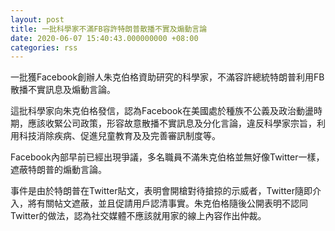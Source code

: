 ```yaml
---
layout: post
title: 一批科學家不滿FB容許特朗普散播不實及煽動言論
date: 2020-06-07 15:40:43.000000000 +08:00
categories: rss
---
```


一批獲Facebook創辦人朱克伯格資助研究的科學家，不滿容許總統特朗普利用FB散播不實訊息及煽動言論。

這批科學家向朱克伯格發信，認為Facebook在美國處於種族不公義及政治動盪時期，應該收緊公司政策，形容故意散播不實訊息及分化言論，違反科學家宗旨，利用科技消除疾病、促進兒童教育及及完善審訊制度等。

Facebook內部早前已經出現爭議，多名職員不滿朱克伯格並無好像Twitter一樣，遮蔽特朗普的煽動言論。

事件是由於特朗普在Twitter貼文，表明會開槍對待搶掠的示威者，Twitter隨即介入，將有關帖文遮蔽，並且促請用戶認清事實。朱克伯格隨後公開表明不認同Twitter的做法，認為社交媒體不應該就用家的線上內容作出仲裁。
